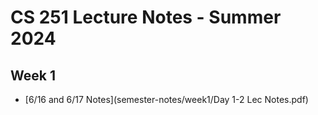 # CS 251 Lecture Notes - Summer 2024

## Week 1 
- [6/16 and 6/17 Notes](semester-notes/week1/Day 1-2 Lec Notes.pdf)
